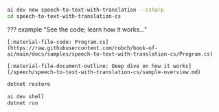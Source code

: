 ```bash title="Generate sample code"
ai dev new speech-to-text-with-translation --csharp
cd speech-to-text-with-translation-cs
```

??? example "See the code; learn how it works..."

    [:material-file-code: Program.cs](https://raw.githubusercontent.com/robch/book-of-ai/main/docs/samples/speech-to-text-with-translation-cs/Program.cs)  

    [:material-file-document-outline: Deep dive on how it works](/speech/speech-to-text-with-translation-cs/sample-overview.md)  

```bash title="Install dependencies"
dotnet restore
```

```bash title="Run the sample"
ai dev shell
dotnet run
```
